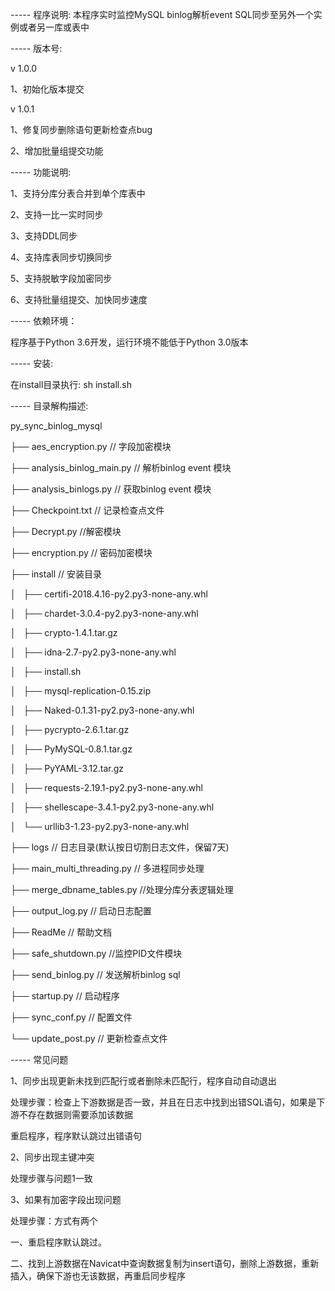 ﻿-----  程序说明:
本程序实时监控MySQL binlog解析event SQL同步至另外一个实例或者另一库或表中


-----  版本号:

v 1.0.0

1、初始化版本提交


v 1.0.1

1、修复同步删除语句更新检查点bug

2、增加批量组提交功能


-----  功能说明:

1、支持分库分表合并到单个库表中

2、支持一比一实时同步

3、支持DDL同步

4、支持库表同步切换同步

5、支持脱敏字段加密同步

6、支持批量组提交、加快同步速度


-----  依赖环境：

程序基于Python 3.6开发，运行环境不能低于Python 3.0版本


-----  安装:

在install目录执行: sh install.sh

-----  目录解构描述:

py_sync_binlog_mysql

├── aes_encryption.py // 字段加密模块

├── analysis_binlog_main.py // 解析binlog event 模块

├── analysis_binlogs.py // 获取binlog event 模块

├── Checkpoint.txt // 记录检查点文件

├── Decrypt.py //解密模块

├── encryption.py // 密码加密模块

├── install // 安装目录

│   ├── certifi-2018.4.16-py2.py3-none-any.whl

│   ├── chardet-3.0.4-py2.py3-none-any.whl

│   ├── crypto-1.4.1.tar.gz

│   ├── idna-2.7-py2.py3-none-any.whl

│   ├── install.sh

│   ├── mysql-replication-0.15.zip

│   ├── Naked-0.1.31-py2.py3-none-any.whl

│   ├── pycrypto-2.6.1.tar.gz

│   ├── PyMySQL-0.8.1.tar.gz

│   ├── PyYAML-3.12.tar.gz

│   ├── requests-2.19.1-py2.py3-none-any.whl

│   ├── shellescape-3.4.1-py2.py3-none-any.whl

│   └── urllib3-1.23-py2.py3-none-any.whl

├── logs // 日志目录(默认按日切割日志文件，保留7天)

├── main_multi_threading.py // 多进程同步处理

├── merge_dbname_tables.py  //处理分库分表逻辑处理

├── output_log.py // 启动日志配置

├── ReadMe  // 帮助文档 

├── safe_shutdown.py //监控PID文件模块

├── send_binlog.py // 发送解析binlog sql

├── startup.py // 启动程序

├── sync_conf.py // 配置文件

└── update_post.py // 更新检查点文件


----- 常见问题

1、同步出现更新未找到匹配行或者删除未匹配行，程序自动自动退出

处理步骤：检查上下游数据是否一致，并且在日志中找到出错SQL语句，如果是下游不存在数据则需要添加该数据

重启程序，程序默认跳过出错语句

2、同步出现主键冲突

处理步骤与问题1一致

3、如果有加密字段出现问题

处理步骤：方式有两个

一、重启程序默认跳过。

二、找到上游数据在Navicat中查询数据复制为insert语句，删除上游数据，重新插入，确保下游也无该数据，再重启同步程序

